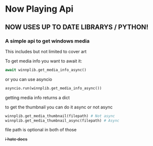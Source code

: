 # Now Playing Api

## NOW USES UP TO DATE LIBRARYS / PYTHON!

### A simple api to get windows media
This includes but not limited to cover art

To get media info you want to await it:
```python
await winnplib.get_media_info_async()
```
or you can use asyncio
```python
asyncio.run(winnplib.get_media_info_async())
```

getting media info returns a dict

to get the thumbnail you can do it async or not async
```python
winnplib.get_media_thumbnail(filepath) # Not async
winnplib.get_media_thumbnail_async(filepath) # Async
```

file path is optional in both of those

~~i hate docs~~